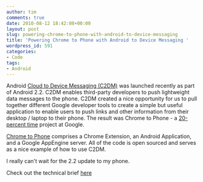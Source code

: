 ```yaml
---
author: tim
comments: true
date: 2010-08-12 18:42:08+00:00
layout: post
slug: powering-chrome-to-phone-with-android-to-device-messaging
title: 'Powering Chrome to Phone with Android to Device Messaging '
wordpress_id: 591
categories:
- Code
tags:
- Android
---
```


Android [Cloud to Device Messaging (C2DM)](http://code.google.com/android/c2dm/) was launched recently as part of Android 2.2. C2DM enables third-party  developers to push lightweight data messages to the phone. C2DM created a  nice opportunity for us to pull together different Google developer  tools to create a simple but useful application to enable users to push  links and other information from their desktop / laptop to their phone.  The result was Chrome to Phone - a [20-percent time](http://www.google.com/intl/en/jobs/lifeatgoogle/englife/) project at Google.

[Chrome to Phone](http://chrome.blogspot.com/) comprises a Chrome Extension, an Android Application, and a Google  AppEngine server. All of the code is open sourced and serves as a nice  example of how to use C2DM.

I really can't wait for the 2.2 update to my phone.

Check out the technical brief [here](http://android-developers.blogspot.com/2010/08/powering-chrome-to-phone-with-android.html)
